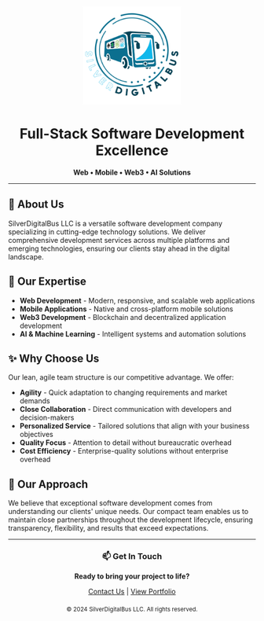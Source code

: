 <div align="center">

<img src="logo.svg" width="200" height="200" alt="SilverDigitalBus LLC Logo">

</div>

<div align="center">

<h1>Full-Stack Software Development Excellence</h1>

<p><strong>Web • Mobile • Web3 • AI Solutions</strong></p>

</div>

---

## 🚀 About Us

SilverDigitalBus LLC is a versatile software development company specializing in cutting-edge technology solutions. We deliver comprehensive development services across multiple platforms and emerging technologies, ensuring our clients stay ahead in the digital landscape.

## 💼 Our Expertise

- **Web Development** - Modern, responsive, and scalable web applications
- **Mobile Applications** - Native and cross-platform mobile solutions
- **Web3 Development** - Blockchain and decentralized application development
- **AI & Machine Learning** - Intelligent systems and automation solutions

## ✨ Why Choose Us

Our lean, agile team structure is our competitive advantage. We offer:

- **Agility** - Quick adaptation to changing requirements and market demands
- **Close Collaboration** - Direct communication with developers and decision-makers
- **Personalized Service** - Tailored solutions that align with your business objectives
- **Quality Focus** - Attention to detail without bureaucratic overhead
- **Cost Efficiency** - Enterprise-quality solutions without enterprise overhead

## 🤝 Our Approach

We believe that exceptional software development comes from understanding our clients' unique needs. Our compact team enables us to maintain close partnerships throughout the development lifecycle, ensuring transparency, flexibility, and results that exceed expectations.

---

<div align="center">

### 📫 Get In Touch

**Ready to bring your project to life?**

[Contact Us](https://silverdigitalbus.io/contact) | [View Portfolio](https://silverdigitalbus.io)

</div>

<div align="center">

<sub>© 2024 SilverDigitalBus LLC. All rights reserved.</sub>

</div>
